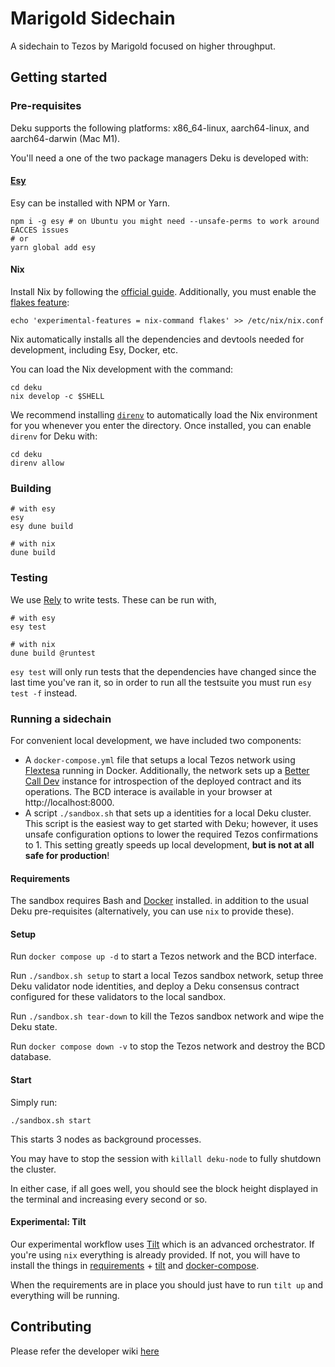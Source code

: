 # Marigold Sidechain

A sidechain to Tezos by Marigold focused on higher throughput.

## Getting started

### Pre-requisites

Deku supports the following platforms: x86_64-linux, aarch64-linux, and
aarch64-darwin (Mac M1).

You'll need a one of the two package managers Deku is developed with:

#### [Esy](https://esy.sh)
Esy can be installed with NPM or Yarn.

```shell
npm i -g esy # on Ubuntu you might need --unsafe-perms to work around EACCES issues
# or
yarn global add esy
```

#### Nix

Install Nix by following the [official guide](https://nixos.org/download.html).
Additionally, you must enable the [flakes feature](https://nixos.wiki/wiki/Flakes):
```shell
echo 'experimental-features = nix-command flakes' >> /etc/nix/nix.conf
```

Nix automatically installs all the dependencies and devtools needed for development,
including Esy, Docker, etc.

You can load the Nix development with the command:
```shell
cd deku
nix develop -c $SHELL
```

We recommend installing [`direnv`](https://direnv.net/) to automatically load the
Nix environment for you whenever you enter the directory. Once installed, you can
enable `direnv` for Deku with:
```shell
cd deku
direnv allow
```

### Building

```shell
# with esy
esy
esy dune build 

# with nix
dune build
```

### Testing

We use [Rely](https://reason-native.com/docs/rely/) to write
tests. These can be run with,

```shell
# with esy
esy test

# with nix
dune build @runtest
```

`esy test` will only run tests that the dependencies have changed since the last time
you've ran it, so in order to run all the testsuite you must run `esy test -f` instead.

### Running a sidechain

For convenient local development, we have included two components:

- A `docker-compose.yml` file that setups a local Tezos network
  using [Flextesa](https://tezos.gitlab.io/flextesa/) running in Docker.
  Additionally, the network sets up a [Better Call Dev](https://github.com/baking-bad/bcdhub) instance
  for introspection of the deployed contract and its operations. The BCD interace is available in
  your browser at http://localhost:8000.
- A script `./sandbox.sh` that sets up a identities for a local Deku cluster.
  This script is the easiest way to get started with Deku; however, it uses unsafe
  configuration options to lower the required Tezos confirmations to 1. This setting greatly
  speeds up local development, **but is not at all safe for production**!

#### Requirements

The sandbox requires Bash and [Docker](https://docs.docker.com/get-docker/) installed.
in addition to the usual Deku pre-requisites (alternatively, you can use `nix` to provide these).

#### Setup

Run `docker compose up -d` to start a Tezos network and the BCD interface.

Run `./sandbox.sh setup` to start a local Tezos sandbox network, setup three Deku validator node identities, and deploy
a Deku consensus contract configured for these validators to the local sandbox.

Run `./sandbox.sh tear-down` to kill the Tezos sandbox network and wipe the Deku state.

Run `docker compose down -v` to stop the Tezos network and destroy the BCD database.

#### Start

Simply run:

```shell
./sandbox.sh start
```

This starts 3 nodes as background processes.

You may have to stop the session with `killall deku-node` to fully shutdown the cluster.

In either case, if all goes well, you should see the block height displayed in the terminal and increasing every second or so.

#### Experimental: Tilt

Our experimental workflow uses [Tilt](https://tilt.dev) which is an advanced orchestrator. If you're using `nix` everything is already provided. If not, you will have to install the things in [requirements](#requirements) + [tilt](https://docs.tilt.dev/install.html) and [docker-compose](https://docs.docker.com/compose/install/).

When the requirements are in place you should just have to run `tilt up` and everything will be running.

## Contributing

Please refer the developer wiki [here](https://github.com/marigold-dev/sidechain/wiki)
